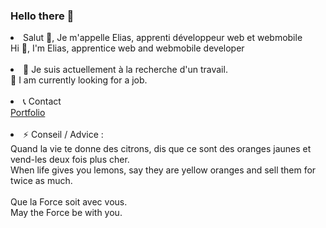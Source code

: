 ### Hello there 👋

<!--
**elias-cardon/elias-cardon** is a ✨ _special_ ✨ repository because its `README.md` (this file) appears on your GitHub profile.

Here are some ideas to get you started:

- 🔭 I’m currently working on ...
- 🌱 I’m currently learning ...
- 👯 I’m looking to collaborate on ...
- 🤔 I’m looking for help with ...
- 💬 Ask me about ...
- 📫 How to reach me: ...
- 😄 Pronouns: ...
- ⚡ Fun fact: ...
-->

<li>Salut 👋, Je m'appelle Elias, apprenti développeur web et webmobile</li>
Hi 👋, I'm Elias, apprentice web and webmobile developer</br></br>

<li>🌱 Je suis actuellement à la recherche d'un travail.</li>
🌱 I am currently looking for a job.</br></br>

<li>📞 Contact</li>
<a href="https://elias-cardon.students-laplateforme.io/">Portfolio</a></br></br>

<li>⚡ Conseil / Advice :</li>
Quand la vie te donne des citrons, dis que ce sont des oranges jaunes et vend-les deux fois plus cher.</br>
When life gives you lemons, say they are yellow oranges and sell them for twice as much.
</br>
</br>
Que la Force soit avec vous.</br>
May the Force be with you.
